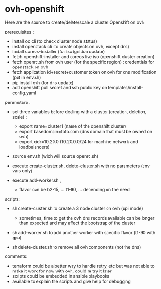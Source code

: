 # ovh-openshift

Here are the source to create/delete/scale a cluster Openshift on ovh

prerequisites : 
   - install oc cli (to check cluster node status)
   - install openstack cli (to create objects on ovh, except dns)
   - install coreos-installer (for iso ignition update)
   - fetch openshift-installer and coreos live iso (openshift cluster creation)
   - fetch openrc.sh from ovh user (for the specific region) : credentials for openstack on ovh
   - fetch application id+secret+customer token on ovh for dns modification (put in env.sh)
   - pip install ovh (for dns update)
   - add openshift pull secret and ssh public key on templates/install-config.yaml

parameters : 
   - set three variables before dealing with a cluster (creation, deletion, scale) : 
        - export name=cluster1   (name of the openshift cluster)
        - export basedomain=toto.com   (dns domain that must be owned on ovh)
        - export cidr=10.20.0  (10.20.0.0/24 for machine network and loadbalancers)

   - source env.sh (wich will source openrc.sh)

   - execute create-cluster.sh, delete-cluster.sh with no parameters (env vars only)

   - execute add-worker.sh <flavor>, 
        - flavor can be b2-15, ... t1-90, ... depending on the need

scripts:
   - sh create-cluster.sh to create a 3 node cluster on ovh (upi mode)
        - sometimes, time to get the ovh dns records available can be longer than expected and may affect the bootstrap of the cluster

   - sh add-worker.sh to add another worker with specific flavor (t1-90 with gpu)

   - sh delete-cluster.sh to remove all ovh components (not the dns)

comments:
   - terraform could be a better way to handle retry, etc but was not able to make it work for now with ovh, could re try it later
   - scripts could be embedded in ansible playbooks    
   - available to explain the scripts and give help for debugging
